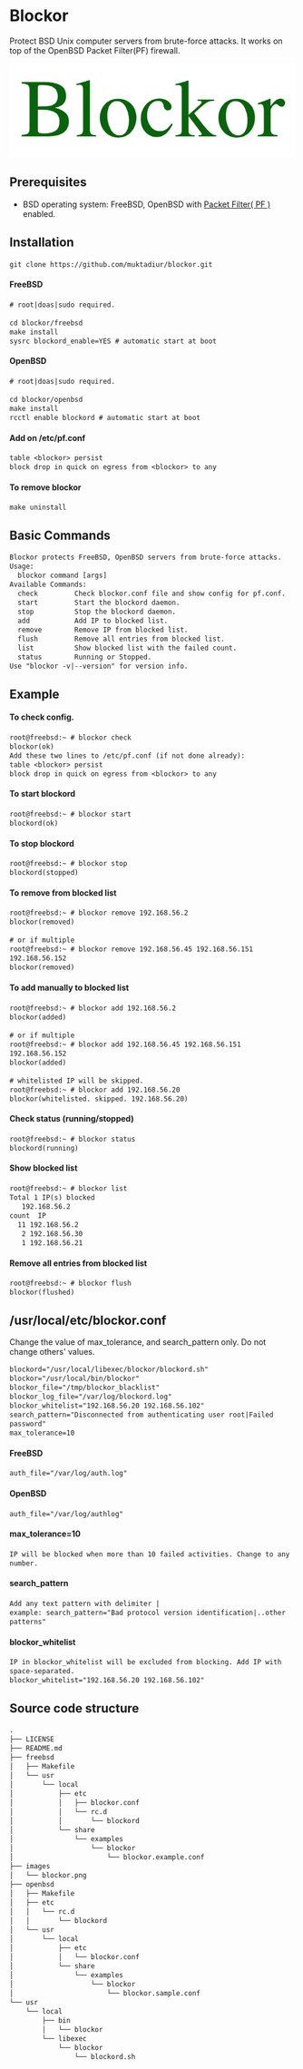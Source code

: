 # Blockor
Protect BSD Unix computer servers from brute-force attacks. It works on top of the OpenBSD Packet Filter(PF) firewall.

![Blockor](images/blockor.png)

## Prerequisites
- BSD operating system: FreeBSD, OpenBSD with [ Packet Filter( PF ) ](https://www.openbsd.org/faq/pf/filter.html) enabled.

## Installation
```
git clone https://github.com/muktadiur/blockor.git
```

#### FreeBSD
```
# root|doas|sudo required.

cd blockor/freebsd
make install
sysrc blockord_enable=YES # automatic start at boot
```
#### OpenBSD
```
# root|doas|sudo required.

cd blockor/openbsd
make install
rcctl enable blockord # automatic start at boot
```

#### Add on /etc/pf.conf
```
table <blockor> persist
block drop in quick on egress from <blockor> to any
```

#### To remove blockor
```
make uninstall
```

## Basic Commands
```
Blockor protects FreeBSD, OpenBSD servers from brute-force attacks.
Usage:
  blockor command [args]
Available Commands:
  check         Check blockor.conf file and show config for pf.conf.
  start         Start the blockord daemon.
  stop          Stop the blockord daemon.
  add           Add IP to blocked list.
  remove        Remove IP from blocked list.
  flush         Remove all entries from blocked list.
  list          Show blocked list with the failed count.
  status        Running or Stopped.
Use "blockor -v|--version" for version info.
```


## Example

#### To check config.
```
root@freebsd:~ # blockor check
blockor(ok)
Add these two lines to /etc/pf.conf (if not done already):
table <blockor> persist
block drop in quick on egress from <blockor> to any
```

#### To start blockord
```
root@freebsd:~ # blockor start
blockord(ok)
```

#### To stop blockord
```
root@freebsd:~ # blockor stop
blockord(stopped)
```

#### To remove from blocked list
```
root@freebsd:~ # blockor remove 192.168.56.2
blockor(removed)

# or if multiple
root@freebsd:~ # blockor remove 192.168.56.45 192.168.56.151 192.168.56.152
blockor(removed)
```

#### To add manually to blocked list
```
root@freebsd:~ # blockor add 192.168.56.2
blockor(added)

# or if multiple
root@freebsd:~ # blockor add 192.168.56.45 192.168.56.151 192.168.56.152
blockor(added)

# whitelisted IP will be skipped.
root@freebsd:~ # blockor add 192.168.56.20
blockor(whitelisted. skipped. 192.168.56.20)
```

#### Check status (running/stopped)
```
root@freebsd:~ # blockor status
blockord(running)
```

#### Show blocked list
```
root@freebsd:~ # blockor list
Total 1 IP(s) blocked
   192.168.56.2
count  IP
  11 192.168.56.2
   2 192.168.56.30
   1 192.168.56.21
```

#### Remove all entries from blocked list
```
root@freebsd:~ # blockor flush
blockor(flushed)
```

## /usr/local/etc/blockor.conf
Change the value of max_tolerance, and search_pattern only.
Do not change others' values.
```
blockord="/usr/local/libexec/blockor/blockord.sh"
blockor="/usr/local/bin/blockor"
blockor_file="/tmp/blockor_blacklist"
blockor_log_file="/var/log/blockord.log"
blockor_whitelist="192.168.56.20 192.168.56.102"
search_pattern="Disconnected from authenticating user root|Failed password"
max_tolerance=10
```

#### FreeBSD
```
auth_file="/var/log/auth.log"
```
#### OpenBSD
```
auth_file="/var/log/authlog"
```

#### max_tolerance=10
```
IP will be blocked when more than 10 failed activities. Change to any number.
```
#### search_pattern
```
Add any text pattern with delimiter |
example: search_pattern="Bad protocol version identification|..other patterns"
```
#### blockor_whitelist
```
IP in blockor_whitelist will be excluded from blocking. Add IP with space-separated.
blockor_whitelist="192.168.56.20 192.168.56.102"

```


## Source code structure
```
.
├── LICENSE
├── README.md
├── freebsd
│   ├── Makefile
│   └── usr
│       └── local
│           ├── etc
│           │   ├── blockor.conf
│           │   └── rc.d
│           │       └── blockord
│           └── share
│               └── examples
│                   └── blockor
│                       └── blockor.example.conf
├── images
│   └── blockor.png
├── openbsd
│   ├── Makefile
│   ├── etc
│   │   └── rc.d
│   │       └── blockord
│   └── usr
│       └── local
│           ├── etc
│           │   └── blockor.conf
│           └── share
│               └── examples
│                   └── blockor
│                       └── blockor.sample.conf
└── usr
    └── local
        ├── bin
        │   └── blockor
        └── libexec
            └── blockor
                └── blockord.sh
```